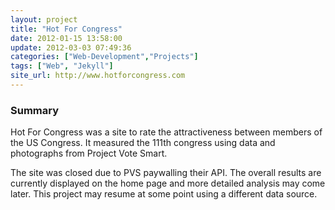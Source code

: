 ```yaml
---
layout: project
title: "Hot For Congress"
date: 2012-01-15 13:58:00
update: 2012-03-03 07:49:36
categories: ["Web-Development","Projects"]
tags: ["Web", "Jekyll"]
site_url: http://www.hotforcongress.com
---
```


### Summary 

Hot For Congress was a site to rate the attractiveness between members of the US Congress. It measured the 111th congress using data and photographs from Project Vote Smart.

The site was closed due to PVS paywalling their API. The overall results are currently displayed on the home page and more detailed analysis may come later. This project may resume at some point using a different data source.